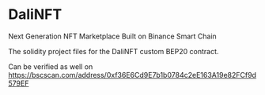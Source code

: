 # DaliNFT
Next Generation NFT Marketplace Built on Binance Smart Chain

The solidity project files for the DaliNFT custom BEP20 contract.

Can be verified as well on https://bscscan.com/address/0xf36E6Cd9E7b1b0784c2eE163A19e82FCf9d579EF
